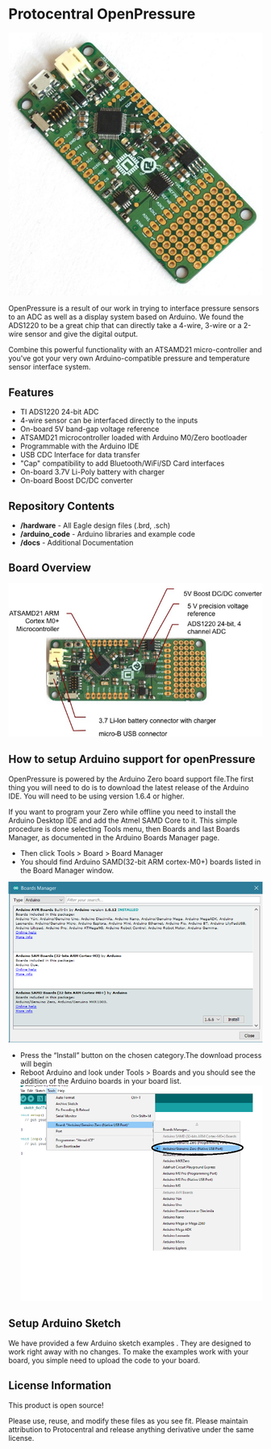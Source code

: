 # Protocentral OpenPressure

![OpenPressure](/docs/images/openpressure.jpg)

OpenPressure is a result of our work in trying to interface pressure sensors to an ADC as well as a display system based on Arduino. We found the ADS1220 to be a great chip that can directly take a 4-wire, 3-wire or a 2-wire sensor and give the digital output. 

Combine this powerful functionality with an ATSAMD21 micro-controller and you've got your very own Arduino-compatible pressure and temperature sensor interface system.

Features
--------
* TI ADS1220 24-bit ADC
* 4-wire sensor can be interfaced directly to the inputs
* On-board 5V band-gap voltage reference
* ATSAMD21 microcontroller loaded with Arduino M0/Zero bootloader
* Programmable with the Arduino IDE
* USB CDC Interface for data transfer
* "Cap" compatibility to add Bluetooth/WiFi/SD Card interfaces
* On-board 3.7V Li-Poly battery with charger
* On-board Boost DC/DC converter 


Repository Contents
-------------------
* **/hardware** - All Eagle design files (.brd, .sch)
* **/arduino_code** - Arduino libraries and example code
* **/docs** - Additional Documentation

Board Overview
--------------
![ labelled](/docs/images/openpressure-labelled.jpg)

How to setup Arduino support for openPressure
---------------------------------------------------
OpenPressure is powered by the Arduino Zero board support file.The first thing you will need to do is to download the latest release of the Arduino IDE. You will need to be using version 1.6.4 or higher. 

If you want to program your Zero while offline you need to install the Arduino Desktop IDE and add the Atmel SAMD Core to it. This simple procedure is done selecting Tools menu, then Boards and last Boards Manager, as documented in the Arduino Boards Manager page. 

* Then click Tools > Board > Board Manager
* You should find Arduino SAMD(32-bit ARM cortex-M0+) boards listed in the Board Manager window.

 ![board_manager](/docs/images/MKR_Zero_BrdMgrAdd.jpg)
 
*	Press the “Install” button on the chosen category.The download process will begin
* Reboot Arduino and look under Tools > Boards and you should see the addition of the Arduino boards in your board list.
![board](/docs/images/selectBoard.png)

Setup Arduino Sketch
--------------------
We have provided a few Arduino sketch examples . They are designed to work right away with no changes. To make the examples work with your board, you simple need to upload the code to your board.

License Information
-------------------
This product is open source!

Please use, reuse, and modify these files as you see fit. Please maintain attribution to Protocentral and release anything derivative under the same license.
